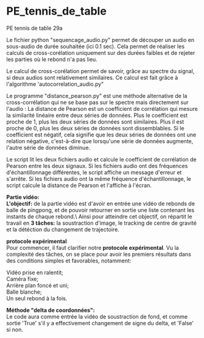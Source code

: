 # PE_tennis_de_table
PE tennis de table 29a


Le fichier python "sequencage_audio.py" permet de découper un audio en sous-audio de durée souhaitée (ici 0.1 sec). Cela permet de réaliser les calculs de cross-corélation 
uniquement sur des durées faibles et de rejeter les parties où le rebond n'a pas lieu. 

Le calcul de cross-corélation permet de savoir, grâce au spectre du signal, si deux audios sont relativement similaires. Ce calcul est fait grâce à l'algorithme 
'autocorrelation_audio.py"

Le programme "distance_pearson.py" est une méthode alternative de la cross-corrélation qui ne se base pas sur le spectre mais directement sur l'audio :
La distance de Pearson est un coefficient de corrélation qui mesure la similarité linéaire entre deux séries de données. Plus le coefficient est proche de 1, plus les deux séries de données sont similaires. Plus il est proche de 0, plus les deux séries de données sont dissemblables. Si le coefficient est négatif, cela signifie que les deux séries de données ont une relation négative, c'est-à-dire que lorsqu'une série de données augmente, l'autre série de données diminue.

Le script lit les deux fichiers audio et calcule le coefficient de corrélation de Pearson entre les deux signaux. Si les fichiers audio ont des fréquences d'échantillonnage différentes, le script affiche un message d'erreur et s'arrête. Si les fichiers audio ont la même fréquence d'échantillonnage, le script calcule la distance de Pearson et l'affiche à l'écran.

**Partie vidéo:  
L'objectif:** de la partie vidéo est d'avoir en entrée une vidéo de rebonds de balle de pingpong, et de pouvoir retourner en sortie une liste contenant les instants de chaque rebond.\\
Ainsi pour atteindre cet objectif, on répartit le travail en **3 tâches:** la soustraction d'image, le tracking de centre de gravité et la détéction du changement de trajectoire.  

**protocole expérimental**  
Pour commencer, il faut clarifier notre  **protocole expérimental**. Vu la complexité des tâches, on se place pour avoir les premiers résultats dans des conditions simples et favorables, notamment:  

Vidéo prise en ralentit;  
Caméra fixe;  
Arrière plan foncé et uni;  
Balle blanche;   
Un seul rebond à la fois.  

**Méthode "delta de coordonnées":**  
Le code aura comme entrée la vidéo de soustraction de fond, et comme sortie 'True' s'il y a effectivement changement de signe du delta, et 'False' si non.


